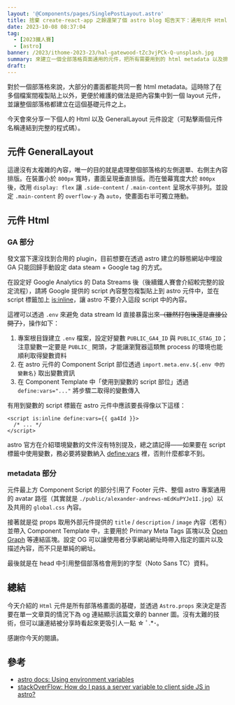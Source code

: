 ```yaml
---
layout: '@Components/pages/SinglePostLayout.astro'
title: 捨棄 create-react-app 之餘還架了個 astro blog 昭告天下：通用元件 Html.astro
date: 2023-10-08 08:37:04
tag:
  - [2023鐵人賽]
  - [astro]
banner: /2023/ithome-2023-23/hal-gatewood-tZc3vjPCk-Q-unsplash.jpg
summary: 來建立一個全部落格頁面通用的元件，把所有需要用到的 html metadata 以及排版都集中到 `./src/components/layout/Html.astro` 處理
draft:
---
```


對於一個部落格來說，大部分的畫面都能共同一套 html metadata。這時除了在多個檔案間複製貼上以外，更便於維護的做法是把內容集中到一個 layout 元件，並讓整個部落格都建立在這個基礎元件之上。

今天會來分享一下個人的 Html 以及 GeneralLayout 元件設定（可點擊兩個元件名稱連結到完整的程式碼）。

## 元件 GeneralLayout

這邊沒有太複雜的內容，唯一的目的就是處理整個部落格的左側選單、右側主內容排版。在裝置小於 `800px` 寬時，畫面呈現垂直排版。而在螢幕寬度大於 `800px` 後，改用 `display: flex` 讓 `.side-content` / `.main-content` 呈現水平排列。並設定 `.main-content` 的 `overflow-y` 為 `auto`，使畫面右半可獨立捲動。

## 元件 Html

### GA 部分

發文當下還沒找到合用的 plugin，目前想要在透過 astro 建立的靜態網站中埋設 GA 只能回歸手動設定 data steam + Google tag 的方式。

在設定好 Google Analytics 的 Data Streams 後（後續鐵人賽會介紹較完整的設定流程），請將 Google 提供的 script 內容整包複製貼上到 astro 元件中，並在 script 標籤加上 [is:inline](https://docs.astro.build/en/reference/directives-reference/#isinline)，讓 astro 不要介入這段 script 中的內容。

這裡可以透過 `.env` 來避免 data stream Id 直接暴露出來~~（雖然打包後還是直接公開了）~~，操作如下：

1. 專案根目錄建立 `.env` 檔案，設定好變數 `PUBLIC_GA4_ID` 與 `PUBLIC_GTAG_ID`；注意變數一定要是 `PUBLIC_` 開頭，才能讓瀏覽器這類無 process 的環境也能順利取得變數資料
2. 在 astro 元件的 Component Script 部位透過 `import.meta.env.${.env 中的變數名}` 取出變數資訊
3. 在 Component Template 中「使用到變數的 script 部位」透過 `define:vars="..."` 將步驟二取得的變數傳入

有用到變數的 script 標籤在 astro 元件中應該要長得像以下這樣：

```astro
<script is:inline define:vars={{ ga4Id }}>
  /* ... */
</script>
```

astro 官方在介紹環境變數的文件沒有特別提及，總之請記得——如果要在 script 標籤中使用變數，務必要將變數納入 [define:vars](https://docs.astro.build/en/reference/directives-reference/#definevars) 裡，否則什麼都拿不到。

### metadata 部分

元件最上方 Component Script 的部分引用了 Footer 元件、整個 astro 專案通用的 avatar 路徑（其實就是 `./public/alexander-andrews-mEdKuPYJe1I.jpg`）以及共用的 `global.css` 內容。

接著就是從 props 取用外部元件提供的 `title` / `description` / `image` 內容（若有）並帶入 Component Template 中，主要用於 Primary Meta Tags 區塊以及 [Open Graph](https://ogp.me/) 等連結區塊。設定 OG 可以讓使用者分享網站網址時帶入指定的圖片以及描述內容，而不只是單純的網址。

最後就是在 head 中引用整個部落格會用到的字型（Noto Sans TC）資料。

## 總結

今天介紹的 `Html` 元件是所有部落格畫面的基礎，並透過 `Astro.props` 來決定是否要在單一文章頁的情況下為 og 連結顯示該篇文章的 banner 圖。沒有太難的技術，但可以讓連結被分享時看起來更吸引人一點 ☆ ﾟ.\*･｡

感謝你今天的閱讀。

## 參考

- [astro docs: Using environment variables](https://docs.astro.build/en/guides/environment-variables/)
- [stackOverFlow: How do I pass a server variable to client side JS in astro?](https://stackoverflow.com/a/73843865)
